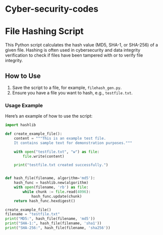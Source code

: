 # Cyber-security-codes
# File Hashing Script

This Python script calculates the hash value (MD5, SHA-1, or SHA-256) of a given file. Hashing is often used in cybersecurity and data integrity verification to check if files have been tampered with or to verify file integrity.

## How to Use

1. Save the script to a file, for example, `filehash_gen.py`.
2. Ensure you have a file you want to hash, e.g., `testfile.txt`.

### Usage Example

Here’s an example of how to use the script:

```python
import hashlib

def create_example_file():
    content = """This is an example test file.
    It contains sample text for demonstration purposes."""

    with open("testfile.txt", "w") as file:
        file.write(content)

    print("testfile.txt created successfully.")


def hash_file(filename, algorithm='md5'):
    hash_func = hashlib.new(algorithm)
    with open(filename, 'rb') as file:
        while chunk := file.read(4096):
            hash_func.update(chunk)
    return hash_func.hexdigest()

create_example_file()
filename = "testfile.txt"
print("MD5:", hash_file(filename, 'md5'))
print("SHA-1:", hash_file(filename, 'sha1'))
print("SHA-256:", hash_file(filename, 'sha256'))
